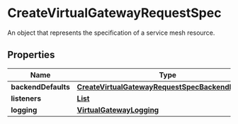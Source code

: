 

# CreateVirtualGatewayRequestSpec

An object that represents the specification of a service mesh resource.

## Properties

| Name | Type | Description | Notes |
|------------ | ------------- | ------------- | -------------|
|**backendDefaults** | [**CreateVirtualGatewayRequestSpecBackendDefaults**](CreateVirtualGatewayRequestSpecBackendDefaults.md) |  |  [optional] |
|**listeners** | [**List**](List.md) |  |  [optional] |
|**logging** | [**VirtualGatewayLogging**](VirtualGatewayLogging.md) |  |  [optional] |



